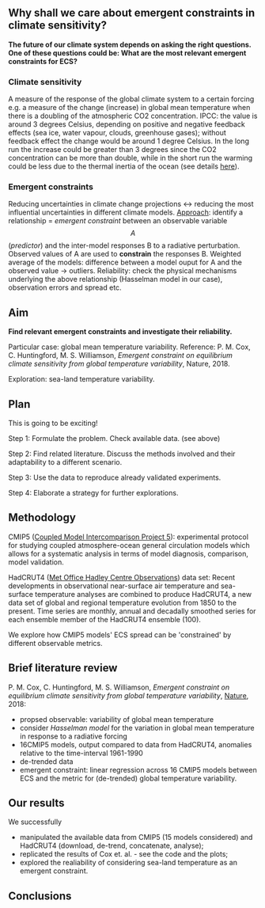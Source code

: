 ## Why shall we care about emergent constraints in climate sensitivity? 

__The future of our climate system depends on asking the right questions. One of these questions could be: What are the most relevant emergent constraints for ECS?__

### Climate sensitivity
A measure of the response of the global climate system to a certain forcing e.g. a measure of the change (increase) in global mean temperature when there is a doubling of the atmospheric CO2 concentration. IPCC: the value is around 3 degrees Celsius, depending on positive and negative feedback effects (sea ice, water vapour, clouds, greenhouse gases); without feedback effect the change would be around 1 degree Celsius. In the long run the increase could be greater than 3 degrees since the CO2 concentration can be more than double, while in the short run the warming could be less due to the thermal inertia of the ocean (see details [here](http://news.mit.edu/2010/explained-climate-sensitivity)). 

### Emergent constraints
Reducing uncertainties in climate change projections $\longleftrightarrow$ reducing the most influential uncertainties in different climate models. [Approach](http://climate-dynamics.org/reducing-uncertainties-in-climate-projections-with-emergent-constraints-part-1-concept/): identify a relationship = _emergent constraint_ between an observable variable $$A$$ (_predictor_) and the inter-model responses B to a radiative perturbation. Observed values of A are used to __constrain__ the responses B. Weighted average of the models: difference between a model ouput for A and the observed value $\rightarrow$ outliers. Reliability: check the physical mechanisms underlying the above relationship (Hasselman model in our case), observation errors and spread etc. 
 
## Aim
__Find relevant emergent constraints and investigate their reliability.__

Particular case: global mean temperature variability. Reference: P. M. Cox, C. Huntingford, M. S. Williamson, _Emergent constraint on equilibrium climate sensitivity from global temperature variability_, Nature, 2018. 

Exploration: sea-land temperature variability. 

## Plan 
This is going to be exciting!

Step 1: Formulate the problem. Check available data. (see above)

Step 2: Find related literature. Discuss the methods involved and their adaptability to a different scenario. 

Step 3: Use the data to reproduce already validated experiments. 

Step 4: Elaborate a strategy for further explorations. 

## Methodology
CMIP5 ([Coupled Model Intercomparison Project 5](https://esgf-node.llnl.gov/projects/cmip5/)):  experimental protocol for studying coupled atmosphere-ocean general circulation models which allows for a systematic analysis in terms of model diagnosis, comparison, model validation.

HadCRUT4 ([Met Office Hadley Centre Observations](https://www.metoffice.gov.uk/hadobs/hadcrut4/index.html)) data set: 
Recent  developments  in  observational  near-surface  air  temperature  and  sea-surface  temperature analyses  are  combined  to  produce  HadCRUT4,  a  new data  set  of  global  and  regional  temperature evolution  from  1850  to  the  present.
Time series are monthly, annual and decadally smoothed series for each ensemble member of the HadCRUT4 ensemble (100).

We explore how CMIP5 models' ECS spread can be 'constrained' by different observable metrics. 


## Brief literature review 
P. M. Cox, C. Huntingford, M. S. Williamson, _Emergent constraint on equilibrium climate sensitivity from global temperature variability_, [Nature](https://www.nature.com/articles/nature25450), 2018: 
* propsed observable:  variability of global mean temperature 
* consider _Hasselman model_ for the variation in global mean temperature in response to a radiative forcing 
* 16CMIP5 models, output compared to data from HadCRUT4, anomalies relative to the time-interval 1961-1990
* de-trended data 
* emergent constraint: linear regression across 16 CMIP5 models between ECS and the metric for (de-trended) global temperature variability.  


## Our results
We successfully 
 * manipulated the available data from CMIP5 (15 models considered) and HadCRUT4 (download, de-trend, concatenate, analyse); 
 * replicated the results of Cox et. al. - see the code and the plots; 
 * explored the realiability of considering sea-land temperature as an emergent constraint. 


## Conclusions








